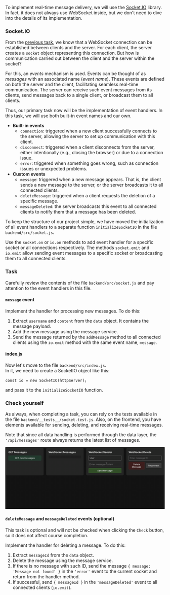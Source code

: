 To implement real-time message delivery, we will use the [Socket.IO](https://socket.io/) library.
In fact, it does not always use WebSocket inside, but we don't need to dive into the details of its implementation.

### Socket.IO
From the [previous task](course://WebSockets/lesson_overview), we know that a WebSocket connection can be established between clients and the server. 
For each client, the server creates a `socket` object representing this connection.
But how is communication carried out between the client and the server within the socket?

For this, an _events_ mechanism is used.
Events can be thought of as _messages_ with an associated name (_event name_).
These events are defined on both the server and the client, facilitating seamless real-time communication.
The server can receive such event messages from its clients, send messages back to a single client, or broadcast them to all clients.

Thus, our primary task now will be the implementation of event handlers.
In this task, we will use both built-in event names and our own.
- **Built-in events**
  - `connection`: triggered when a new client successfully connects to the server, allowing the server to set up communication with this client.
  - `disconnect`: triggered when a client disconnects from the server, either intentionally (e.g., closing the browser) or due to a connection issue.
  - `error`: triggered when something goes wrong, such as connection issues or unexpected problems.
- **Custom events**
  - `message`: triggered when a new message appears. That is, the client sends a new message to the server, or the server broadcasts it to all connected clients.
  - `deleteMessage`: triggered when a client requests the deletion of a specific message.
  - `messageDeleted`: the server broadcasts this event to all connected clients to notify them that a message has been deleted.

To keep the structure of our project simple,
we have moved the initialization of all event handlers to a separate function `initializeSocketIO` in the file `backend/src/socket.js`.

Use the `socket.on` or `io.on` methods to add event handler for a specific socket or all connections respectively.
The methods `socket.emit` and `io.emit` allow sending event messages to a specific socket or broadcasting them to all connected clients.

### Task
Carefully review the contents of the file `backend/src/socket.js` and pay attention to the event handlers in this file.

#### `message` event
Implement the handler for processing new messages. To do this:
1. Extract `username` and `content` from the `data` object. It contains the message payload.
2. Add the new message using the message service.
3. Send the message returned by the `addMessage` method to all connected clients using the `io.emit` method with the same event name, `message`.

#### index.js
Now let's move to the file `backend/src/index.js`.  
In it, we need to create a SocketIO object like this:
```
const io = new SocketIO(httpServer);
```
and pass it to the `initializeSocketIO` function.

### Check yourself
As always, when completing a task, you can rely on the tests available in the file `backend/__tests__/socket.test.js`.
Also, on the frontend, you have elements available for sending, deleting, and receiving real-time messages.

Note that since all data handling is performed through the data layer, the `'/api/messages'` route always returns the latest list of messages.

<div style="text-align: center; max-width: 900px; margin: 0 auto;">
<img src="images/sockets.gif">
</div>

#### `deleteMessage` and `messageDeleted` events (optional)
This task is optional and will not be checked when clicking the `Check` button, so it does not affect course completion.

Implement the handler for deleting a message. To do this:
1. Extract `messageId` from the `data` object.
2. Delete the message using the message service.
3. If there is no message with such ID, send the message `{ message: 'Message not found' }` in the `'error'` event to the current socket and return from the handler method.
4. If successful, send `{ messageId }` in the `'messageDeleted'` event to all connected clients (`io.emit`).
